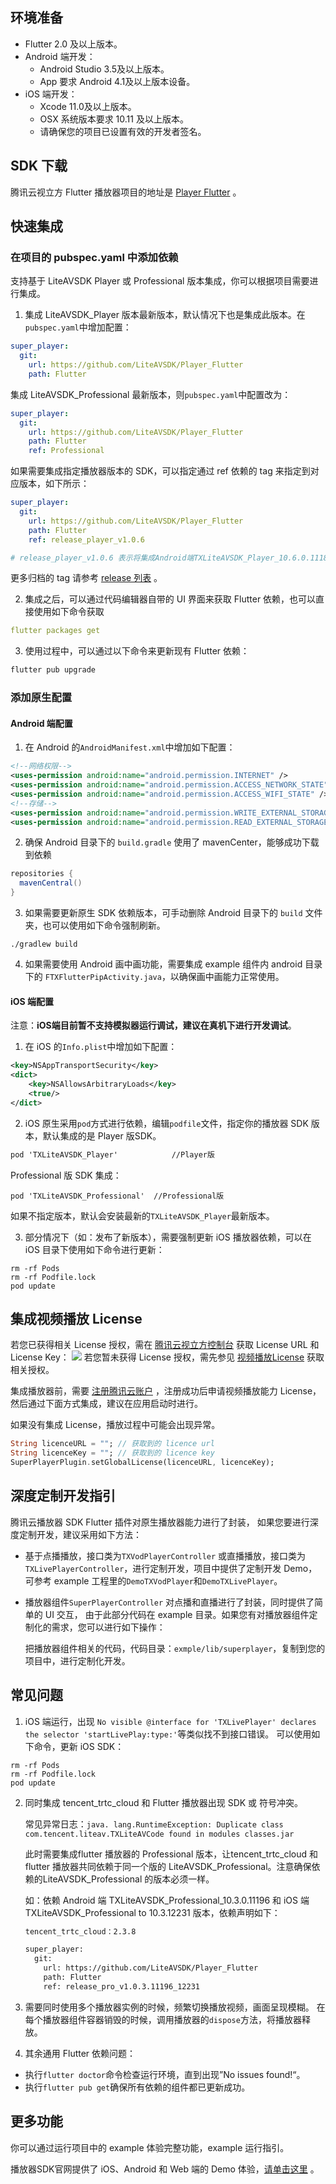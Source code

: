 ## 环境准备

- Flutter 2.0 及以上版本。
- Android 端开发：
  - Android Studio 3.5及以上版本。
  - App 要求 Android 4.1及以上版本设备。
- iOS 端开发：
  - Xcode 11.0及以上版本。
  - OSX 系统版本要求 10.11 及以上版本。
  - 请确保您的项目已设置有效的开发者签名。

## SDK 下载

腾讯云视立方 Flutter 播放器项目的地址是 [Player Flutter](https://github.com/LiteAVSDK/Player_Flutter) 。

## 快速集成

### 在项目的 pubspec.yaml 中添加依赖

支持基于 LiteAVSDK Player 或 Professional 版本集成，你可以根据项目需要进行集成。

1. 集成 LiteAVSDK_Player 版本最新版本，默认情况下也是集成此版本。在`pubspec.yaml`中增加配置：
```yaml
super_player:
  git:
    url: https://github.com/LiteAVSDK/Player_Flutter
    path: Flutter
```
集成 LiteAVSDK_Professional 最新版本，则`pubspec.yaml`中配置改为：
```yaml
super_player:
  git:
    url: https://github.com/LiteAVSDK/Player_Flutter
    path: Flutter
    ref: Professional
```
如果需要集成指定播放器版本的 SDK，可以指定通过 ref 依赖的 tag 来指定到对应版本，如下所示：
```yaml
super_player:
  git:
    url: https://github.com/LiteAVSDK/Player_Flutter
    path: Flutter
    ref: release_player_v1.0.6 

# release_player_v1.0.6 表示将集成Android端TXLiteAVSDK_Player_10.6.0.11182 版本，iOS 端集成 TXLiteAVSDK_Player_10.6.11821 版本
```

更多归档的 tag 请参考 [release 列表](https://github.com/LiteAVSDK/Player_Flutter/releases) 。

2. 集成之后，可以通过代码编辑器自带的 UI 界面来获取 Flutter 依赖，也可以直接使用如下命令获取

```yaml
flutter packages get
```

3. 使用过程中，可以通过以下命令来更新现有 Flutter 依赖：

```dart
flutter pub upgrade
```

### 添加原生配置

#### Android 端配置
1. 在 Android 的`AndroidManifest.xml`中增加如下配置：
```xml
<!--网络权限-->
<uses-permission android:name="android.permission.INTERNET" />
<uses-permission android:name="android.permission.ACCESS_NETWORK_STATE" />
<uses-permission android:name="android.permission.ACCESS_WIFI_STATE" />
<!--存储-->
<uses-permission android:name="android.permission.WRITE_EXTERNAL_STORAGE" />
<uses-permission android:name="android.permission.READ_EXTERNAL_STORAGE" />
```

2. 确保 Android 目录下的 `build.gradle` 使用了 mavenCenter，能够成功下载到依赖
```groovy
repositories {
  mavenCentral()
}
```

3. 如果需要更新原生 SDK 依赖版本，可手动删除 Android 目录下的 `build` 文件夹，也可以使用如下命令强制刷新。
```shell
./gradlew build
```

4. 如果需要使用 Android 画中画功能，需要集成 example 组件内 android 目录下的 `FTXFlutterPipActivity.java`，以确保画中画能力正常使用。


#### iOS 端配置

注意：**iOS端目前暂不支持模拟器运行调试，建议在真机下进行开发调试**。

1. 在 iOS 的`Info.plist`中增加如下配置：
```xml
<key>NSAppTransportSecurity</key>
<dict>
    <key>NSAllowsArbitraryLoads</key>
    <true/>
</dict>
```
2. iOS 原生采用`pod`方式进行依赖，编辑`podfile`文件，指定你的播放器 SDK 版本，默认集成的是 Player 版SDK。
```xml
pod 'TXLiteAVSDK_Player'	        //Player版
```
 Professional 版 SDK 集成：
```
pod 'TXLiteAVSDK_Professional' 	//Professional版
```

如果不指定版本，默认会安装最新的`TXLiteAVSDK_Player`最新版本。

3. 部分情况下（如：发布了新版本），需要强制更新 iOS 播放器依赖，可以在 iOS 目录下使用如下命令进行更新：
```shell
rm -rf Pods
rm -rf Podfile.lock
pod update
```

## 集成视频播放 License
若您已获得相关 License 授权，需在 [腾讯云视立方控制台](https://console.cloud.tencent.com/vcube)  获取 License URL 和 License Key：
![](https://qcloudimg.tencent-cloud.cn/raw/9b4532dea04364dbff3e67773aab8c95.png)
若您暂未获得 License 授权，需先参见 [视频播放License](https://cloud.tencent.com/document/product/881/74588) 获取相关授权。

集成播放器前，需要 [注册腾讯云账户](https://cloud.tencent.com/login) ，注册成功后申请视频播放能力 License， 然后通过下面方式集成，建议在应用启动时进行。

如果没有集成 License，播放过程中可能会出现异常。
```dart
String licenceURL = ""; // 获取到的 licence url
String licenceKey = ""; // 获取到的 licence key
SuperPlayerPlugin.setGlobalLicense(licenceURL, licenceKey);
```

## 深度定制开发指引

腾讯云播放器 SDK Flutter 插件对原生播放器能力进行了封装， 如果您要进行深度定制开发，建议采用如下方法：

- 基于点播播放，接口类为`TXVodPlayerController` 或直播播放，接口类为`TXLivePlayerController`，进行定制开发，项目中提供了定制开发 Demo，可参考 example 工程里的`DemoTXVodPlayer`和`DemoTXLivePlayer`。

- 播放器组件`SuperPlayerController` 对点播和直播进行了封装，同时提供了简单的 UI 交互， 由于此部分代码在 example 目录。如果您有对播放器组件定制化的需求，您可以进行如下操作：

  把播放器组件相关的代码，代码目录：`exmple/lib/superplayer`，复制到您的项目中，进行定制化开发。

## 常见问题

1. iOS 端运行，出现 `No visible @interface for 'TXLivePlayer' declares the selector 'startLivePlay:type:'`等类似找不到接口错误。
可以使用如下命令，更新 iOS SDK：
```shell
rm -rf Pods
rm -rf Podfile.lock
pod update
```

2. 同时集成 tencent_trtc_cloud 和 Flutter 播放器出现 SDK 或 符号冲突。

   常见异常日志：`java. lang.RuntimeException: Duplicate class com.tencent.liteav.TXLiteAVCode found in modules classes.jar`

   此时需要集成flutter 播放器的 Professional 版本，让tencent_trtc_cloud 和 flutter 播放器共同依赖于同一个版的 LiteAVSDK_Professional。注意确保依赖的LiteAVSDK_Professional 的版本必须一样。

   如：依赖 Android 端 TXLiteAVSDK_Professional_10.3.0.11196  和 iOS 端TXLiteAVSDK_Professional to 10.3.12231 版本，依赖声明如下：
   ```xml
   tencent_trtc_cloud：2.3.8
   
   super_player:
     git:
       url: https://github.com/LiteAVSDK/Player_Flutter
       path: Flutter
       ref: release_pro_v1.0.3.11196_12231
   ```
3. 需要同时使用多个播放器实例的时候，频繁切换播放视频，画面呈现模糊。
	在每个播放器组件容器销毁的时候，调用播放器的`dispose`方法，将播放器释放。
4. 其余通用 Flutter 依赖问题：
 - 执行`flutter doctor`命令检查运行环境，直到出现”No issues found!“。
 - 执行`flutter pub get`确保所有依赖的组件都已更新成功。

## 更多功能

你可以通过运行项目中的 example 体验完整功能，example 运行指引。

播放器SDK官网提供了 iOS、Android 和 Web 端的 Demo 体验，[请单击这里](https://cloud.tencent.com/document/product/881/20204) 。





